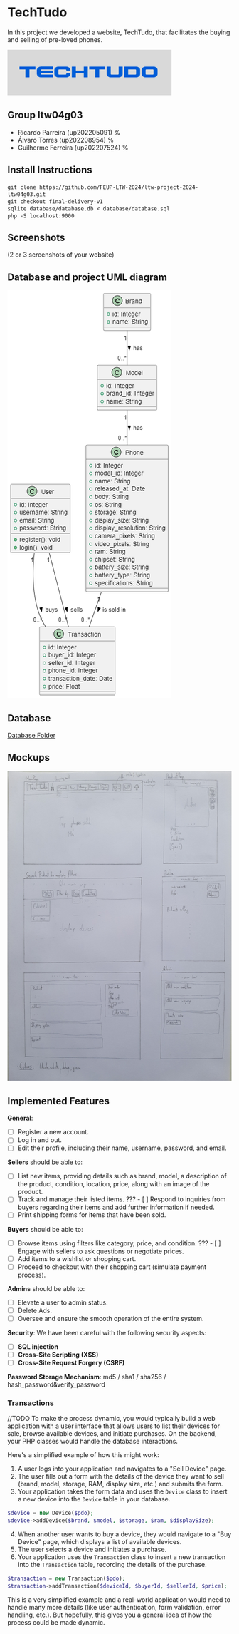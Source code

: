 # TechTudo

In this project we developed a website, TechTudo, that facilitates the buying and selling of pre-loved phones.

![img](docs/TechTudo_logo.png)

## Group ltw04g03

- Ricardo Parreira (up202205091) %
- Álvaro Torres (up202208954) %
- Guilherme Ferreira (up202207524) %

## Install Instructions

    git clone https://github.com/FEUP-LTW-2024/ltw-project-2024-ltw04g03.git
    git checkout final-delivery-v1
    sqlite database/database.db < database/database.sql
    php -S localhost:9000

## Screenshots

(2 or 3 screenshots of your website)

## Database and project UML diagram

![img](docs/UMLdiagram.png)

## Database

[Database Folder](./database)

## Mockups

![img](docs/Mockups.jpg)

## Implemented Features

**General**:

- [ ] Register a new account.
- [ ] Log in and out.
- [ ] Edit their profile, including their name, username, password, and email.

**Sellers**  should be able to:

- [ ] List new items, providing details such as brand, model, a description of the product, condition, location, price, along with an image of the product.
- [ ] Track and manage their listed items.
??? - [ ] Respond to inquiries from buyers regarding their items and add further information if needed.
- [ ] Print shipping forms for items that have been sold.

**Buyers**  should be able to:

- [ ] Browse items using filters like category, price, and condition.
??? - [ ] Engage with sellers to ask questions or negotiate prices.
- [ ] Add items to a wishlist or shopping cart.
- [ ] Proceed to checkout with their shopping cart (simulate payment process).

**Admins**  should be able to:

- [ ] Elevate a user to admin status.
- [ ] Delete Ads.
- [ ] Oversee and ensure the smooth operation of the entire system.

**Security**:
We have been careful with the following security aspects:

- [ ] **SQL injection**
- [ ] **Cross-Site Scripting (XSS)**
- [ ] **Cross-Site Request Forgery (CSRF)**

**Password Storage Mechanism**: md5 / sha1 / sha256 / hash_password&verify_password

### Transactions

//TODO
To make the process dynamic, you would typically build a web application with a user interface that allows users to list their devices for sale, browse available devices, and initiate purchases. On the backend, your PHP classes would handle the database interactions.

Here's a simplified example of how this might work:

1. A user logs into your application and navigates to a "Sell Device" page.
2. The user fills out a form with the details of the device they want to sell (brand, model, storage, RAM, display size, etc.) and submits the form.
3. Your application takes the form data and uses the `Device` class to insert a new device into the `Device` table in your database.

```php
$device = new Device($pdo);
$device->addDevice($brand, $model, $storage, $ram, $displaySize);
```

4. When another user wants to buy a device, they would navigate to a "Buy Device" page, which displays a list of available devices.
5. The user selects a device and initiates a purchase.
6. Your application uses the `Transaction` class to insert a new transaction into the `Transaction` table, recording the details of the purchase.

```php
$transaction = new Transaction($pdo);
$transaction->addTransaction($deviceId, $buyerId, $sellerId, $price);
```

This is a very simplified example and a real-world application would need to handle many more details (like user authentication, form validation, error handling, etc.). But hopefully, this gives you a general idea of how the process could be made dynamic.


